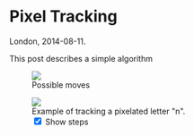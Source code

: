 # Pixel Tracking

London, 2014-08-11.

This post describes a simple algorithm

<figure>
  <object data="pixel-tracking-images/moves.svg" type="image/svg+xml">
    <img src="pixel-tracking-images/moves.png">
  </object>
  <figcaption>Possible moves</figcaption>
</figure>

<figure>
  <object id="pixel_tracking_example"
          data="pixel-tracking-images/example.svg" type="image/svg+xml">
    <img src="pixel-tracking-images/example.png">
  </object>
  <figcaption>
    Example of tracking a pixelated letter "n".<br>
    <label>
      <input type="checkbox" id="show_steps" checked="true">
      Show steps
    </label>
  </figcaption>
  <script>
    (function () {
      document.querySelector("#show_steps").addEventListener("change", toggle);

      function toggle (event) {
        var steps = document
          .querySelector("#pixel_tracking_example")
          .contentDocument
          .querySelector(".steps")
          .setAttribute(
            "visibility",
            event.srcElement.checked ? "" : "hidden"
          );
      }
    })();
  </script>
</figure>

